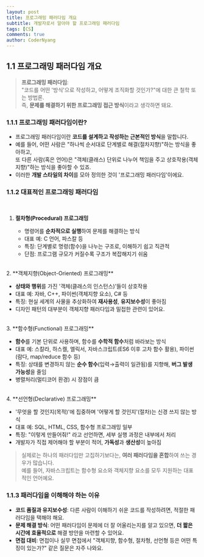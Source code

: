 ```yaml
---
layout: post
title: 프로그래밍 패러다임 개요
subtitle: 개발자로서 알아야 할 프로그래밍 패러다임
tags: [CS]
comments: true
author: CoderNyang
---
```

  
## **1.1 프로그래밍 패러다임 개요**  
  
> **프로그래밍 패러다임**:\
> "코드를 어떤 '방식'으로 작성하고, 어떻게 조직화할 것인가?"에 대한 큰 철학 또는 방법론.\
> 즉, **문제를 해결하기 위한 프로그래밍 접근 방식**이라고 생각하면 돼요.  
  
### 1.1.1 프로그래밍 패러다임이란?  
  
* 프로그래밍 패러다임이란 **코드를 설계하고 작성하는 근본적인 방식**을 말합니다.
* 예를 들어, 어떤 사람은 "하나씩 순서대로 단계별로 해결(절차지향)"하는 방식을 좋아하고,\
  또 다른 사람(혹은 언어)은 "객체(클래스) 단위로 나누어 책임을 주고 상호작용(객체지향)"하는 방식을 좋아할 수 있죠.
* 이러한 **개발 스타일의 차이**를 모아 정의한 것이 '프로그래밍 패러다임'이에요.  
  
### 1.1.2 대표적인 프로그래밍 패러다임  
  <br/>
  
1. **절차형(Procedural) 프로그래밍**  
  
   * 명령어를 **순차적으로 실행**하여 문제를 해결하는 방식  
   * 대표 예: C 언어, 파스칼 등
   * 특징: 단계별로 명령(함수)을 나누는 구조로, 이해하기 쉽고 직관적
   * 단점: 프로그램 규모가 커질수록 구조가 복잡해지기 쉬움  
  <br/>
2. **객체지향(Object-Oriented) 프로그래밍**  
  
   * **상태와 행위**를 가진 '객체(클래스의 인스턴스)'들이 상호작용
   * 대표 예: 자바, C++, 파이썬(객체지향 요소), C# 등
   * 특징: 현실 세계의 사물을 추상화하여 **재사용성**, **유지보수성**이 좋아짐
   * 디자인 패턴의 대부분이 객체지향 패러다임과 밀접한 관련이 있어요.  
  <br/>
3. **함수형(Functional) 프로그래밍**  
  
   * **함수**를 기본 단위로 사용하며, 함수를 **수학적 함수**처럼 바라보는 방식
   * 대표 예: 스칼라, 하스켈, 엘릭서, 자바스크립트(ES6 이후 고차 함수 활용), 파이썬(람다, map/reduce 함수 등)
   * 특징: 상태를 변경하지 않는 **순수 함수**(입력→출력이 일관됨)를 지향해, **버그 발생 가능성**을 줄임
   * 병렬처리(멀티코어 환경) 시 장점이 큼  
  <br/>
4. **선언형(Declarative) 프로그래밍**  
  
   * '무엇을 할 것인지(목적)'에 집중하며 '어떻게 할 것인지'(절차)는 신경 쓰지 않는 방식
   * 대표 예: SQL, HTML, CSS, 함수형 프로그래밍 일부
   * 특징: "이렇게 만들어줘!" 라고 선언하면, 세부 실행 과정은 내부에서 처리
   * 개발자가 직접 제어해야 할 부분이 적어, **가독성**과 **생산성**이 높아짐    
  
> 실제로는 하나의 패러다임만 고집하기보다는, **여러 패러다임을 혼합**하여 쓰는 경우가 많습니다.\
> 예를 들어, 자바스크립트는 함수형 요소와 객체지향 요소를 모두 지원하는 대표적인 언어예요.
  
### 1.1.3 패러다임을 이해해야 하는 이유  
    
* **코드 품질과 유지보수성**: 다른 사람이 이해하기 쉬운 코드를 작성하려면, 적절한 패러다임을 택해야 해요.  
* **문제 해결 방식**: 어떤 패러다임이 문제에 더 잘 어울리는지를 알고 있으면, **더 짧은 시간에 효율적으로** 해결 방안을 마련할 수 있어요.
* **면접 대비**: 면접이나 실무 면접에서 "객체지향, 함수형, 절차형, 선언형 등은 어떤 특징이 있는가?" 같은 질문은
  자주 나와요.  
  
